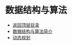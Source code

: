 # 数据结构与算法

* [返回顶层目录](../../SUMMARY.md)
* [数据结构与算法简介](data-structures-and-algorithms-introduction.md)
* [动态规划](dynamic-programming.md)

